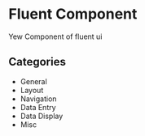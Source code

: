 
# Fluent Component
Yew Component of fluent ui


## Categories
- General
- Layout
- Navigation
- Data Entry
- Data Display
- Misc